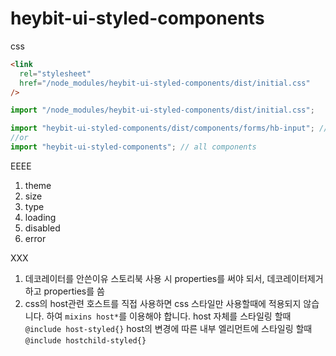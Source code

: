 # heybit-ui-styled-components

css

```html
<link
  rel="stylesheet"
  href="/node_modules/heybit-ui-styled-components/dist/initial.css"
/>
```

```javascript
import "/node_modules/heybit-ui-styled-components/dist/initial.css";

import "heybit-ui-styled-components/dist/components/forms/hb-input"; // selected
//or
import "heybit-ui-styled-components"; // all components
```

EEEE

1. theme
1. size
1. type
1. loading
1. disabled
1. error

XXX

1. 데코레이터를 안쓴이유
   스토리북 사용 시 properties를 써야 되서, 데코레이터제거하고 properties를 씀
1. css의 host관련
   호스트를 직접 사용하면 css 스타일만 사용할때에 적용되지 않습니다. 하여 `mixins host*`를 이용해야 합니다.
   host 자체를 스타일링 할때 `@include host-styled{}`
   host의 변경에 따른 내부 엘리먼트에 스타일링 할때 `@include hostchild-styled{}`
